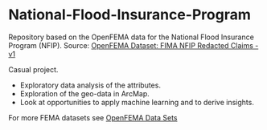 # National-Flood-Insurance-Program
Repository based on the OpenFEMA data for the National Flood Insurance Program (NFIP). 
Source: [OpenFEMA Dataset: FIMA NFIP Redacted Claims - v1](https://www.fema.gov/openfema-data-page/fima-nfip-redacted-claims-v1)

Casual project. 

- Exploratory data analysis of the attributes.
- Exploration of the geo-data in ArcMap.
- Look at opportunities to apply machine learning and to derive insights.

For more FEMA datasets see [OpenFEMA Data Sets](https://www.fema.gov/about/openfema/data-sets)
